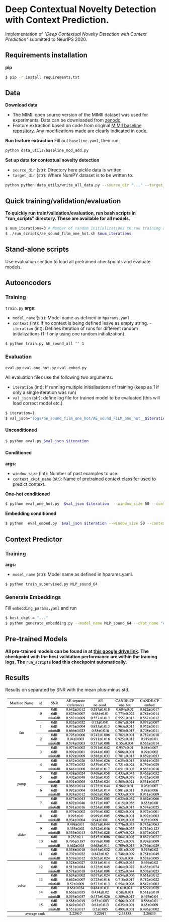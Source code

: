 # Deep Contextual Novelty Detection with Context Prediction.
Implementation of *"Deep Contextual Novelty Detection with Context Prediction"* submitted to NeurIPS 2020.  

## Requirements installation
**pip**
```sh
$ pip -r install requirements.txt
```
## __Data__
**Download data**
- The MIMII open source version of the MIMII dataset was used for experiments. Data can be downloaded from [zenodo](https://zenodo.org/record/3384388#.XuEE2GpKhhE)
- Feature extraction based on code from original [MIMII baseline repository]( https://github.com/MIMII-hitachi/mimii_baseline/). Any modifications made are clearly indicated in code. 

**Run feature extraction**
Fill out ```baseline.yaml```, then run:
```sh
python data_utils/baseline_mod_add.py 
```
**Set up data for contextual novelty detection** 
- ```source_dir``` (str): Directory here pickle data is written
- ```target_dir``` (str): Where NumPY dataset is to be written to. 
```sh
python python data_utils/write_all_data.py --source_dir "..." --target_dir "..."
```

## __Quick training/validation/evaluation__
**To quickly run train/validation/evaluation, run bash scripts in "run_scripts" directory. These are available for all models.**

```sh
$ num_iterations=3 # Number of random initializations to run training and evaluation.
$ ./run_scripts/ae_sound_film_one_hot.sh $num_iterations
```

## __Stand-alone scripts__
Use evaluation section to load all pretrained checkpoints and evaluate models.
## Autoencoders
### Training 
```train.py```
**args:**
- ```model_name``` (str): Model name as defined in ```hparams.yaml```.
- ```context``` (int): If no context is being defined leave as empty string. 
-``` iteration``` (int): Defines iteration of runs for different random initializations (1 if only using one random initialization).

```sh
$ python train.py AE_sound_all "" 1
```

### Evaluation
```eval.py```
```eval_one_hot.py```
```eval_embed.py```

All evaluation files use the following two arguments. 
- ```iteration``` (int): If running multiple initialisations of training (keep as 1 if only a single iteration  was run)
- ```val_json``` (str): define log file for trained model to be evaluated (this will load correct model etc.)
```sh
$ iteration=1
$ val_json="logs/ae_sound_film_one_hot/AE_sound_FiLM_one_hot__$iteration.json"
```




#### Unconditioned
```sh
$ python eval.py $val_json $iteration
```
#### Conditioned

**args:**
- ```window_size``` (int): Number of past examples to use.
- ```context_ckpt_name``` (str): Name of pretrained context classifer used to predict context. 

**One-hot conditioned**
```sh
$ python eval_one_hot.py  $val_json $iteration  --window_size 50 --context_ckpt_name "checkpoint_MLP_sound_64_epoch_$best_ckpt"
```
**Embedding conditioned**
```sh
$ python  eval_embed.py  $val_json $iteration --window_size 50 --context_ckpt_name "checkpoint_MLP_sound_64_epoch_$best_ckpt"
```

## Context Predictor
### Training
**args:**
- ```model_name``` (str): Model name as defined in hparams.yaml.

```sh
$ python train_supervised.py MLP_sound_64 
```
### Generate Embeddings
Fill ```embedding_params.yaml``` and run
```sh
$ best_ckpt = "..."
$ python generate_embedding.py --model_name MLP_sound_64 --ckpt_name "checkpoint_MLP_sound_64_epoch_$best_ckpt" 
```
## Pre-trained Models
**All pre-trained models can be found in at [this google drive link](https://drive.google.com/drive/folders/1jLKILWg3IAZlQtKm8gQIu1lNBxheibFP). The checkpoint with the best validation performance are within the training logs. The ```run_scripts``` load this checkpoint automatically.**

## Results
Results on separated by SNR with the mean plus-minus std. 

![](images/all_results.png)
